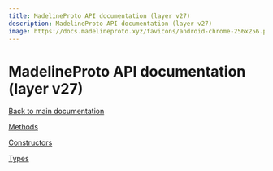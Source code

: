 ```yaml
---
title: MadelineProto API documentation (layer v27)
description: MadelineProto API documentation (layer v27)
image: https://docs.madelineproto.xyz/favicons/android-chrome-256x256.png
---
```

# MadelineProto API documentation (layer v27)

[Back to main documentation](..)  


[Methods](methods/)

[Constructors](constructors/)

[Types](types/)
